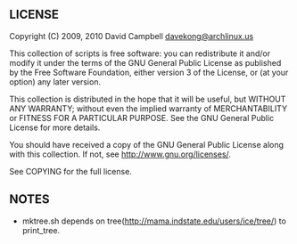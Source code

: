 LICENSE
-------

Copyright (C) 2009, 2010 David Campbell <davekong@archlinux.us>

This collection of scripts is free software: you can redistribute it and/or modify
it under the terms of the GNU General Public License as published by
the Free Software Foundation, either version 3 of the License, or
(at your option) any later version.

This collection is distributed in the hope that it will be useful,
but WITHOUT ANY WARRANTY; without even the implied warranty of
MERCHANTABILITY or FITNESS FOR A PARTICULAR PURPOSE.  See the
GNU General Public License for more details.

You should have received a copy of the GNU General Public License
along with this collection.  If not, see <http://www.gnu.org/licenses/>.

See COPYING for the full license.


NOTES
-----

- mktree.sh depends on tree(http://mama.indstate.edu/users/ice/tree/) to
  print_tree.
